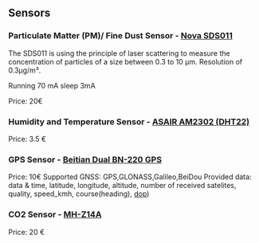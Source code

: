 ## Sensors

### Particulate Matter (PM)/ Fine Dust Sensor - [Nova SDS011](https://www.banggood.com/Geekcreit-Nova-PM-Sensor-SDS011-High-Precision-Laser-PM2_5-Air-Quality-Detection-Sensor-Module-Tester-p-1144246.html?rmmds=search&cur_warehouse=CN)
The SDS011 is using the principle of laser scattering to measure the concentration of particles of a size between 0.3 to 10 µm.
Resolution of 0.3µg/m³.

Running 70 mA
sleep 3mA

Price: 20€



### Humidity and Temperature Sensor - [ASAIR AM2302 (DHT22)](https://www.banggood.com/AM2302-DHT22-Temperature-And-Humidity-Sensor-Module-For-Arduino-SCM-p-937403.html?rmmds=detail-top-buytogether-auto&cur_warehouse=CN)
Price: 3.5 €



### GPS Sensor - [Beitian Dual BN-220 GPS](https://www.banggood.com/Beitian-Dual-BN-220-GPS-GLONASS-Antenna-Module-TTL-Level-RC-Drone-Airplane-p-1208588.html?rmmds=search&cur_warehouse=CN)
Price: 10€
Supported GNSS: GPS,GLONASS,Galileo,BeiDou
Provided data: data & time, latitude, longitude, altitude, number of received satelites, quality, speed_kmh, course(heading), [dop](https://gisgeography.com/gps-accuracy-hdop-pdop-gdop-multipath/))


### CO2 Sensor - [MH-Z14A](https://www.banggood.com/NDIR-CO2-Sensor-MH-Z14A-PWM-NDIR-Infrared-Carbon-Dioxide-Sensor-Module-Serial-Port-0-5000PPM-Controller-p-1248270.html?rmmds=search&cur_warehouse=CN)
Price: 20 €

